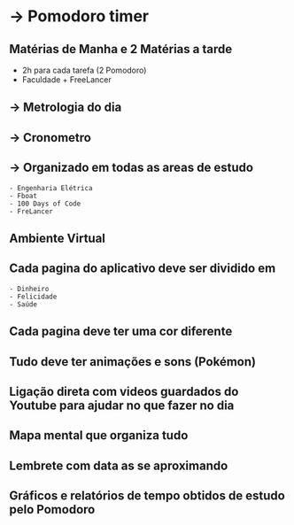 # -> Pomodoro timer

## Matérias de Manha e 2 Matérias a tarde

- 2h para cada tarefa (2 Pomodoro)
- Faculdade + FreeLancer

## -> Metrologia do dia

## -> Cronometro

## -> Organizado em todas as areas de estudo

    - Engenharia Elétrica
    - Fboat
    - 100 Days of Code
    - FreLancer

## Ambiente Virtual

## Cada pagina do aplicativo deve ser dividido em

    - Dinheiro
    - Felicidade
    - Saúde

## Cada pagina deve ter uma cor diferente

## Tudo deve ter animações e sons (Pokémon)

## Ligação direta com videos guardados do Youtube para ajudar no que fazer no dia

## Mapa mental que organiza tudo

## Lembrete com data as se aproximando

## Gráficos e relatórios de tempo obtidos de estudo pelo Pomodoro
